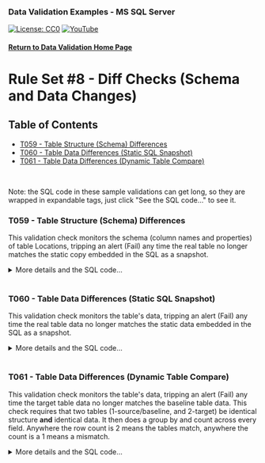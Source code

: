 ### Data Validation Examples - MS SQL Server
[![License: CC0](https://img.shields.io/badge/License-CC0-red)](LICENSE "Creative Commons Zero License by DataResearchLabs (effectively = Public Domain")
[![YouTube](https://img.shields.io/badge/YouTube-DataResearchLabs-brightgreen)](http://www.DataResearchLabs.com)
#### [Return to Data Validation Home Page](https://github.com/DataResearchLabs/sql_scripts/blob/main/data_validation_scripts.md)

# Rule Set #8 - Diff Checks (Schema and Data Changes)

## Table of Contents
 - <a href="#t059">T059 - Table Structure (Schema) Differences</a>
 - <a href="#t060">T060 - Table Data Differences (Static SQL Snapshot)</a>
 - <a href="#t061">T061 - Table Data Differences (Dynamic Table Compare)</a>
<br>


Note: the SQL code in these sample validations can get long, so they are wrapped in expandable tags, just click "See the SQL code..." to see it.

<a id="t059" class="anchor" href="#t059" aria-hidden="true"> </a>
### T059 - Table Structure (Schema) Differences
This validation check monitors the schema (column names and properties) of table Locations, tripping an alert (Fail) any time the real table no longer matches the static copy embedded in the SQL as a snapshot.

<details><summary>More details and the SQL code...</summary><br>
 
* The first common table expression (CTE) or subquery is named "expected".  It is a static snapshot of what the locaton table's schema should look like, including the ordinal position, the column name, the data type, and whether the column is nullable.  To re-factor the SQL below, this is the only section that you'd heavily edit.
* The second CTR or subquery is named "actual".  It is a dynamic snapshot of the location table's current structure based on Oracle system tables.  It derives a compact data type with length, scale, and precision appended.  The only minor re-factoring of this CTE you'd need ni order to re-use this on your projects would be the owner and table names in the WHERE clause; everything else should remain unchanged.
* The third CTR or subquery is named "dut", short for data under test.  This is where the business logic is applied to derive rejection codes (eg: table does not exist, or expected column is missing or has a property that changed).
* Finally, the simple SELECT at the bottom returns "P" for pass if there are no differences (rejections) found, or "FAIL" if there were.
                    
 ```sql
WITH expected 
AS (
	       SELECT 1 AS ord_pos, 'LOCATION_ID'    AS column_nm, 'NUMERIC(4,0)' AS data_typ, 'NOT NULL' AS nullable
  UNION SELECT 2 AS ord_pos, 'STREET_ADDRESS' AS column_nm, 'VARCHAR(40)'  AS data_typ, 'NULL'     AS nullable
	 UNION SELECT 3 AS ord_pos, 'POSTAL_CODE'    AS column_nm, 'VARCHAR(12)'  AS data_typ, 'NULL'     AS nullable
	 UNION SELECT 4 AS ord_pos, 'CITY'           AS column_nm, 'VARCHAR(30)'  AS data_typ, 'NOT NULL' AS nullable
	 UNION SELECT 5 AS ord_pos, 'STATE_PROVINCE' AS column_nm, 'VARCHAR(25)'  AS data_typ, 'NULL'     AS nullable
	 UNION SELECT 6 AS ord_pos, 'COUNTRY_ID'     AS column_nm, 'CHAR(2)'      AS data_typ, 'NULL'     AS nullable
)
, actual
AS (
  SELECT
	   RIGHT('000' + CAST(tut.ORDINAL_POSITION AS VARCHAR(3)), 3) AS ord_pos
	 , tut.column_name                                            AS column_nm
	 , tut.data_type + 
      CASE WHEN tut.data_type IN('varchar','nvarchar')    THEN '(' + CAST(tut.CHARACTER_MAXIMUM_LENGTH AS VARCHAR(10)) + ')'
	          WHEN tut.data_type IN('char','nchar')          THEN '(' + CAST(tut.CHARACTER_MAXIMUM_LENGTH AS VARCHAR(10)) + ')'
	          WHEN tut.data_type ='date'                     THEN '(' + CAST(tut.DATETIME_PRECISION AS VARCHAR(10)) + ')'
	          WHEN tut.data_type ='datetime'                 THEN '(' + CAST(tut.DATETIME_PRECISION AS VARCHAR(10)) + ')'
	          WHEN tut.data_type LIKE '%int%'                THEN '(' + CAST(tut.NUMERIC_PRECISION AS VARCHAR(10))  + ')'
           WHEN tut.data_type = 'uniqueidentifier'        THEN '(16)'
	          WHEN tut.data_type = 'money'                   THEN '(' + CAST(tut.NUMERIC_PRECISION AS VARCHAR(10)) + ')'
	          WHEN tut.data_type = 'decimal'                 THEN '(' + CAST(tut.NUMERIC_PRECISION AS VARCHAR(10)) + ',' + CAST(tut.NUMERIC_SCALE AS VARCHAR(10)) + ')'
           WHEN tut.data_type = 'numeric'                 THEN '(' + CAST(tut.NUMERIC_PRECISION AS VARCHAR(10)) + ',' + CAST(tut.NUMERIC_SCALE AS VARCHAR(10)) + ')'
	          WHEN tut.data_type = 'varbinary'               THEN '(' + CAST(tut.CHARACTER_MAXIMUM_LENGTH AS VARCHAR(10)) + ')'
	          WHEN tut.data_type = 'xml'                     THEN '(' + CAST(tut.CHARACTER_MAXIMUM_LENGTH AS VARCHAR(10)) + ')'
           WHEN tut.data_type IN('char','nchar')          THEN '(' + CAST(tut.CHARACTER_MAXIMUM_LENGTH AS VARCHAR(10)) + ')'
	          WHEN tut.CHARACTER_MAXIMUM_LENGTH IS NOT NULL  THEN '(' + CAST(tut.CHARACTER_MAXIMUM_LENGTH AS VARCHAR(10)) + ')'
		         WHEN tut.DATETIME_PRECISION IS NOT NULL        THEN '(' + CAST(tut.DATETIME_PRECISION AS VARCHAR(10)) + ')'
	          WHEN tut.NUMERIC_PRECISION IS NOT NULL
      		    AND tut.NUMERIC_SCALE     IS NULL             THEN '(' + CAST(tut.NUMERIC_PRECISION AS VARCHAR(10)) + ')'
	          WHEN tut.NUMERIC_PRECISION IS NOT NULL
		          AND tut.NUMERIC_SCALE     IS NOT NULL         THEN '(' + CAST(tut.NUMERIC_PRECISION AS VARCHAR(10)) + ',' + CAST(tut.NUMERIC_SCALE AS VARCHAR(10)) + ')'
    		     ELSE ''
       END AS data_typ
  , CASE WHEN tut.IS_NULLABLE = 'YES' THEN 'NULL' ELSE 'NOT NULL' END AS nullable
	 FROM       INFORMATION_SCHEMA.COLUMNS  tut
	 WHERE tut.TABLE_CATALOG  = 'DEMO_HR'
    AND tut.table_name = 'LOCATIONS'
)
, dut -- Data Under Test 
AS (
  SELECT CASE WHEN (SELECT COUNT(*) FROM actual) = 0 THEN 'REJ-01: Table [locations] does not exist (may be case sensistive name)|exp=exists|act=notExist' 
	             WHEN a.column_nm IS NULL               THEN 'REJ-01: Expected column is missing from actual schema (may be case sensitive name)|exp=' + e.column_nm + '|act=IsMissing' 
	             WHEN a.ord_pos <> e.ord_pos            THEN 'REJ-02: Ordinal Positions at field ' + e.column_nm + ' do not match|exp=' + CAST(e.ord_pos AS VARCHAR(3)) + '|act=' + CAST(a.ord_pos AS VARCHAR(3))
	             WHEN a.data_typ <> e.data_typ          THEN 'REJ-03: Data Types at field ' + e.column_nm + ' do not match|exp=' + e.data_typ + '|act=' + a.data_typ 
	             WHEN a.nullable <> e.nullable          THEN 'REJ-04: Nullable settings at field ' + e.column_nm + ' do not match|exp=' + e.nullable + '|act=' + a.nullable 
	             ELSE 'P'
	        END AS rej_dtls
  , 'N/A - Go browse to table structure from tree grid in UI' AS lookup_sql
	 FROM      expected e 
  LEFT JOIN actual   a ON a.column_nm = e.column_nm
)

SELECT CASE WHEN COUNT(*) = 0 THEN 'P' ELSE 'FAIL' END status
, '"RS-8 Diffs" #1 - Verify TableStructure("BySQL") by comparing snapshot in SQL code vs actual schema/structure for table [locations]' AS tst_descr   
FROM dut WHERE rej_dtls <> 'P';
 ```
</details>
<br>


<a id="t060" class="anchor" href="#t060" aria-hidden="true"> </a>
### T060 - Table Data Differences (Static SQL Snapshot)
This validation check monitors the table's data, tripping an alert (Fail) any time the real table data no longer matches the static data embedded in the SQL as a snapshot.

<details><summary>More details and the SQL code...</summary><br>
 
* The first common table expression (CTE) or subquery is named "metadata".  It is a static snapshot of what the region table's expected data should contains.  To re-use this for your purposes, you'd heavily change this SQL around to match the columns and values and rows of data you want to validate.
* The second CTR or subquery is named "dut", short for data under test.  It dynamically compares the static data content (expected) above against the actual regions table data using a left join to spot missing rows, and comparing all field values (there's only one, region_name) one by one.  Any differences found will be tagged with its own rejection code (eg: REJ-02: Region Name does not match).  The expected and actual values are also listed in the inner query results.
* Finally, the simple SELECT at the bottom returns "P" for pass if there are no differences found, or "FAIL" if there were.
                    
```sql
WITH metadata 
AS (
        SELECT 1 AS region_id, 'Europe' AS region_name FROM dual
  UNION SELECT 2 AS region_id, 'Americas' AS region_name FROM dual
  UNION SELECT 3 AS region_id, 'Asia' AS region_name FROM dual
  UNION SELECT 4 AS region_id, 'Middle East and Africa' AS region_name FROM dual
  ORDER BY region_id
)
, dut -- Data Under Test 
AS (
  SELECT CASE WHEN r.region_id IS NULL            THEN 'REJ-01: Record is missing from metadata|exp=NotMissing|act=' + m.region_id + ' is missing' 
              WHEN r.region_name <> m.region_name THEN 'REJ-02: Region_Name does not match|exp=' + m.region_name + '|act=' + r.region_name 
              ELSE 'P'
         END AS status
  FROM      metadata   m 
  LEFT JOIN demo_hr..regions r ON r.region_id = m.region_id
  ORDER BY m.region_id
)

SELECT CASE WHEN COUNT(*) = 0 THEN 'P' ELSE 'FAIL' END status
FROM dut WHERE status <> 'P';
 ```
</details>
<br>


<a id="t061" class="anchor" href="#t061" aria-hidden="true"> </a>
### T061 - Table Data Differences (Dynamic Table Compare)
This validation check monitors the table's data, tripping an alert (Fail) any time the target table data no longer matches the baseline table data.  This check requires that two tables (1-source/baseline, and 2-target) be identical structure **and** identical data.  It then does a group by and count across every field.  Anywhere the row count is 2 means the tables match, anywhere the count is a 1 means a mismatch.

<details><summary>More details and the SQL code...</summary><br>
 
* The first common table expression (CTE) or subquery is named "non_matches".  It is does most of the heavy lifting.  This is where the target table 'jobs' and the baseline table 'jobs_snapshot' are grouped by all fields (except the tbl_nm which must be different).  Where the COUNT(*) is less than two after grouping fields and UNION ALL to combine the two sets, that is where the differences exist.
* The second CTR or subquery is named "dut", short for data under test.  It formats the output so differences are easy to spot (a concatenated string with column names and values.
* Finally, the simple SELECT at the bottom returns "P" for pass if there are no differences found, or "FAIL" if there were.
 
 ```sql
WITH non_matches
AS (
  SELECT MAX(tbl_nm) AS tbl_nm, job_id, job_title, min_salary, max_salary, COUNT(*) AS match_count_found
  FROM (
    SELECT CAST('jobs' AS VARCHAR(15)) AS tbl_nm,          job_id, job_title, min_salary, max_salary FROM demo_hr..jobs  
    UNION ALL 
    SELECT CAST('jobs_snapshot' AS VARCHAR(15)) AS tbl_nm, job_id, job_title, min_salary, max_salary FROM demo_hr..jobs_snapshot 
  ) comb_sets 
  GROUP BY job_id, job_title, min_salary, max_salary
  HAVING COUNT(*) < 2
)
, dut -- Data Under Test 
AS (
  SELECT 'REJ-01: Mismatch Found: tbl_nm="' + tbl_nm +'", job_id="' + job_id + '", job_title="' + job_title 
  	    + '", min_salary=' + CAST(min_salary AS VARCHAR(20)) + '", max_salary=' + CAST(max_salary AS VARCHAR(20)) AS status
  FROM      non_matches  
)

SELECT CASE WHEN COUNT(*) = 0 THEN 'P' ELSE 'FAIL' END status
FROM dut WHERE status <> 'P'
 ```
</details>
<br>
